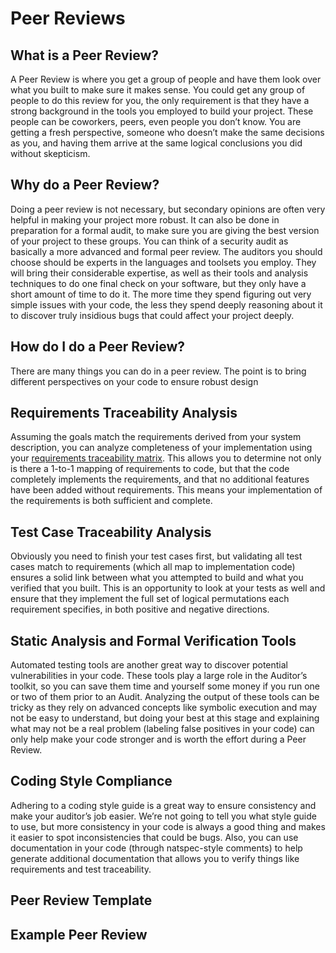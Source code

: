 # Peer Reviews

## What is a Peer Review?
A Peer Review is where you get a group of people and have them look over what you built to make sure it makes sense.
You could get any group of people to do this review for you, the only requirement is that they have a strong background
in the tools you employed to build your project.
These people can be coworkers, peers, even people you don’t know. You are getting a fresh perspective,
someone who doesn’t make the same decisions as you,
and having them arrive at the same logical conclusions you did without skepticism.

## Why do a Peer Review?
Doing a peer review is not necessary, but secondary opinions are often very helpful in making your project more robust.
It can also be done in preparation for a formal audit,
to make sure you are giving the best version of your project to these groups.
You can think of a security audit as basically a more advanced and formal peer review.
The auditors you should choose should be experts in the languages and toolsets you employ.
They will bring their considerable expertise, as well as their tools and analysis techniques to do one final check
on your software, but they only have a short amount of time to do it.
The more time they spend figuring out very simple issues with your code, the less they spend deeply reasoning about
it to discover truly insidious bugs that could affect your project deeply.

## How do I do a Peer Review?
There are many things you can do in a peer review.
The point is to bring different perspectives on your code to ensure robust design

## Requirements Traceability Analysis
Assuming the goals match the requirements derived from your system description,
you can analyze completeness of your implementation using your [requirements traceability matrix](link).
This allows you to determine not only is there a 1-to-1 mapping of requirements to code,
but that the code completely implements the requirements,
and that no additional features have been added without requirements.
This means your implementation of the requirements is both sufficient and complete.

## Test Case Traceability Analysis
Obviously you need to finish your test cases first, but validating all test cases match to requirements
(which all map to implementation code) ensures a solid link between what you attempted to build and
what you verified that you built.
This is an opportunity to look at your tests as well and ensure that they implement the full set of logical
permutations each requirement specifies, in both positive and negative directions.

## Static Analysis and Formal Verification Tools
Automated testing tools are another great way to discover potential vulnerabilities in your code.
These tools play a large role in the Auditor’s toolkit, so you can save them time and yourself some money
if you run one or two of them prior to an Audit.
Analyzing the output of these tools can be tricky as they rely on advanced concepts like symbolic execution and
may not be easy to understand, but doing your best at this stage and explaining what may not be a real problem
(labeling false positives in your code) can only help make your code stronger and is worth the effort during a Peer Review.

## Coding Style Compliance
Adhering to a coding style guide is a great way to ensure consistency and make your auditor’s job easier.
We’re not going to tell you what style guide to use, but more consistency in your code is always a good thing and
makes it easier to spot inconsistencies that could be bugs.
Also, you can use documentation in your code (through natspec-style comments) to help generate additional documentation
that allows you to verify things like requirements and test traceability.

## Peer Review Template

## Example Peer Review
